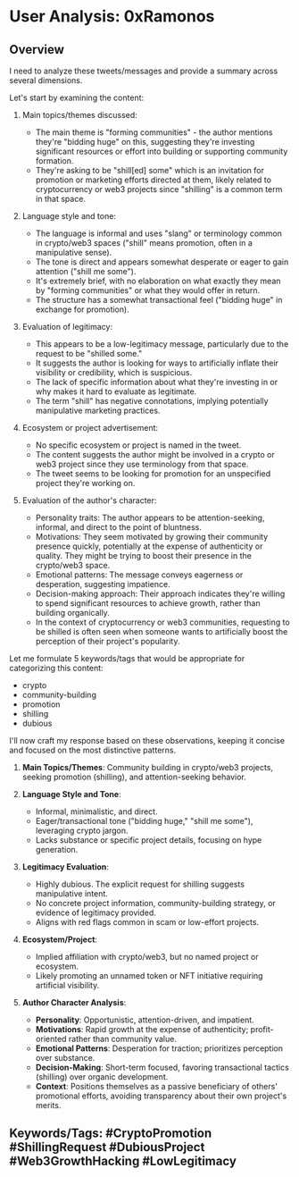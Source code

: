 # User Analysis: 0xRamonos

## Overview

<think>
I need to analyze these tweets/messages and provide a summary across several dimensions.

Let's start by examining the content:

1. Main topics/themes discussed:
   - The main theme is "forming communities" - the author mentions they're "bidding huge" on this, suggesting they're investing significant resources or effort into building or supporting community formation.
   - They're asking to be "shill[ed] some" which is an invitation for promotion or marketing efforts directed at them, likely related to cryptocurrency or web3 projects since "shilling" is a common term in that space.

2. Language style and tone:
   - The language is informal and uses "slang" or terminology common in crypto/web3 spaces ("shill" means promotion, often in a manipulative sense).
   - The tone is direct and appears somewhat desperate or eager to gain attention ("shill me some").
   - It's extremely brief, with no elaboration on what exactly they mean by "forming communities" or what they would offer in return.
   - The structure has a somewhat transactional feel ("bidding huge" in exchange for promotion).

3. Evaluation of legitimacy:
   - This appears to be a low-legitimacy message, particularly due to the request to be "shilled some."
   - It suggests the author is looking for ways to artificially inflate their visibility or credibility, which is suspicious.
   - The lack of specific information about what they're investing in or why makes it hard to evaluate as legitimate.
   - The term "shill" has negative connotations, implying potentially manipulative marketing practices.

4. Ecosystem or project advertisement:
   - No specific ecosystem or project is named in the tweet.
   - The content suggests the author might be involved in a crypto or web3 project since they use terminology from that space.
   - The tweet seems to be looking for promotion for an unspecified project they're working on.

5. Evaluation of the author's character:
   - Personality traits: The author appears to be attention-seeking, informal, and direct to the point of bluntness.
   - Motivations: They seem motivated by growing their community presence quickly, potentially at the expense of authenticity or quality. They might be trying to boost their presence in the crypto/web3 space.
   - Emotional patterns: The message conveys eagerness or desperation, suggesting impatience.
   - Decision-making approach: Their approach indicates they're willing to spend significant resources to achieve growth, rather than building organically.
   - In the context of cryptocurrency or web3 communities, requesting to be shilled is often seen when someone wants to artificially boost the perception of their project's popularity.

Let me formulate 5 keywords/tags that would be appropriate for categorizing this content:
- crypto
- community-building
- promotion
- shilling
- dubious

I'll now craft my response based on these observations, keeping it concise and focused on the most distinctive patterns.
</think>

1. **Main Topics/Themes**: Community building in crypto/web3 projects, seeking promotion (shilling), and attention-seeking behavior.

2. **Language Style and Tone**:  
   - Informal, minimalistic, and direct.  
   - Eager/transactional tone ("bidding huge," "shill me some"), leveraging crypto jargon.  
   - Lacks substance or specific project details, focusing on hype generation.

3. **Legitimacy Evaluation**:  
   - Highly dubious. The explicit request for shilling suggests manipulative intent.  
   - No concrete project information, community-building strategy, or evidence of legitimacy provided.  
   - Aligns with red flags common in scam or low-effort projects.

4. **Ecosystem/Project**:  
   - Implied affiliation with crypto/web3, but no named project or ecosystem.  
   - Likely promoting an unnamed token or NFT initiative requiring artificial visibility.

5. **Author Character Analysis**:  
   - **Personality**: Opportunistic, attention-driven, and impatient.  
   - **Motivations**: Rapid growth at the expense of authenticity; profit-oriented rather than community value.  
   - **Emotional Patterns**: Desperation for traction; prioritizes perception over substance.  
   - **Decision-Making**: Short-term focused, favoring transactional tactics (shilling) over organic development.  
   - **Context**: Positions themselves as a passive beneficiary of others' promotional efforts, avoiding transparency about their own project's merits.

**Keywords/Tags**: #CryptoPromotion #ShillingRequest #DubiousProject #Web3GrowthHacking #LowLegitimacy
---
